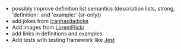 - possibly improve definition list semantics (description lists, strong, 'definition:' and 'example:' (sr-only))
- add jokes from [icanhasdadjoke](https://icanhazdadjoke.com/api)
- Add images from [LoremFlickr](https://loremflickr.com)
- add links in definitions and examples
- Add tests with testing framework like [Jest](https://jestjs.io)